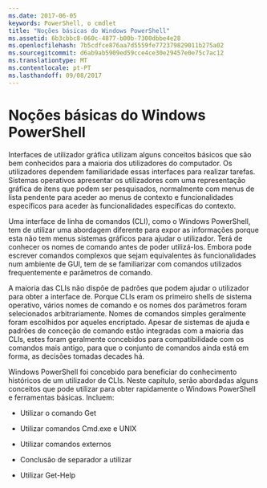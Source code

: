 ```yaml
---
ms.date: 2017-06-05
keywords: PowerShell, o cmdlet
title: "Noções básicas do Windows PowerShell"
ms.assetid: 6b3cbbc8-060c-4877-b00b-7300dbbe4e28
ms.openlocfilehash: 7b5cdfce876aa7d5559fe772379829011b275a02
ms.sourcegitcommit: d6ab9ab5909ed59cce4ce30e29457e0e75c7ac12
ms.translationtype: MT
ms.contentlocale: pt-PT
ms.lasthandoff: 09/08/2017
---
```

# <a name="windows-powershell-basics"></a>Noções básicas do Windows PowerShell
Interfaces de utilizador gráfica utilizam alguns conceitos básicos que são bem conhecidos para a maioria dos utilizadores do computador. Os utilizadores dependem familiaridade essas interfaces para realizar tarefas. Sistemas operativos apresentar os utilizadores com uma representação gráfica de itens que podem ser pesquisados, normalmente com menus de lista pendente para aceder ao menus de contexto e funcionalidades específicos para aceder às funcionalidades específicas do contexto.

Uma interface de linha de comandos (CLI), como o Windows PowerShell, tem de utilizar uma abordagem diferente para expor as informações porque esta não tem menus sistemas gráficos para ajudar o utilizador. Terá de conhecer os nomes de comando antes de poder utilizá-los. Embora pode escrever comandos complexos que sejam equivalentes às funcionalidades num ambiente de GUI, tem de se familiarizar com comandos utilizados frequentemente e parâmetros de comando.

A maioria das CLIs não dispõe de padrões que podem ajudar o utilizador para obter a interface de. Porque CLIs eram os primeiro shells de sistema operativo, vários nomes de comando e os nomes dos parâmetros foram selecionados arbitrariamente. Nomes de comandos simples geralmente foram escolhidos por aqueles encriptado. Apesar de sistemas de ajuda e padrões de conceção de comando estão integradas com a maioria das CLIs, estes foram geralmente concebidos para compatibilidade com os comandos mais antigo, para que o conjunto de comandos ainda está em forma, as decisões tomadas decades há.

Windows PowerShell foi concebido para beneficiar do conhecimento históricos de um utilizador de CLIs. Neste capítulo, serão abordadas alguns conceitos que pode utilizar para obter rapidamente o Windows PowerShell e ferramentas básicas. Incluem:

- Utilizar o comando Get

- Utilizar comandos Cmd.exe e UNIX

- Utilizar comandos externos

- Conclusão de separador a utilizar

- Utilizar Get-Help


